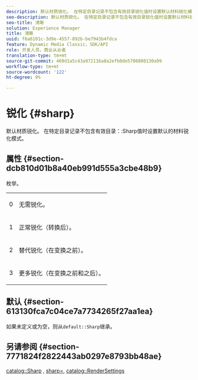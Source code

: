 ```yaml
---
description: 默认材质锐化。 在特定目录记录不包含有效目录锐化值时设置默认材料锐化模式。
seo-description: 默认材质锐化。 在特定目录记录不包含有效目录锐化值时设置默认材料锐化模式。
seo-title: 清晰
solution: Experience Manager
title: 清晰
uuid: f6a6101c-3d9e-4557-892b-be7943b4fdca
feature: Dynamic Media Classic，SDK/API
role: 开发人员，商业从业者
translation-type: tm+mt
source-git-commit: 469d1a5c43a972116a8a2efb0de5708800130a99
workflow-type: tm+mt
source-wordcount: '122'
ht-degree: 9%

---
```



# 锐化 {#sharp}

默认材质锐化。 在特定目录记录不包含有效目录：:Sharp值时设置默认的材料锐化模式。

## 属性 {#section-dcb810d01b8a40eb991d555a3cbe48b9}

枚举。

<table id="simpletable_2D94A380BC2D4FD1A7EDD45E6EAFD1FB"> 
 <tr class="strow"> 
  <td class="stentry"> <p>0 </p></td> 
  <td class="stentry"> <p>无需锐化。 </p></td> 
 </tr> 
 <tr class="strow"> 
  <td class="stentry"> <p>1 </p></td> 
  <td class="stentry"> <p>正常锐化（转换后）。 </p></td> 
 </tr> 
 <tr class="strow"> 
  <td class="stentry"> <p>2 </p></td> 
  <td class="stentry"> <p>替代锐化（在变换之前）。 </p></td> 
 </tr> 
 <tr class="strow"> 
  <td class="stentry"> <p>3 </p></td> 
  <td class="stentry"> <p>更多锐化（在变换之前和之后）。 </p> </td> 
 </tr> 
</table>

## 默认 {#section-613130fca7c04ce7a7734265f27aa1ea}

如果未定义或为空，则从`default::Sharp`继承。

## 另请参阅 {#section-7771824f2822443ab0297e8793bb48ae}

[catalog::Sharp](../../../../../ir-api/material-cat/image-rendering-api-ref/c-ir-material-catalog/c-ir-material-data-reference/r-ir-sharp-dataref.md#reference-f79a14bd52474dfd8495115d398a30d0) ,  [sharp=](../../../../../ir-api/http-protocol/image-rendering-api-ref/c-ir-http-protocol-ref/c-ir-http-protocol-command-reference/r-ir-http-sharp.md#reference-acdd87f6b5de4e3a85e5d3c03022a35a),  [catalog::RenderSettings](../../../../../ir-api/material-cat/image-rendering-api-ref/c-ir-material-catalog/c-ir-material-data-reference/r-ir-rendersettings-dataref.md#reference-9ce753ae4096455eadcc12ac064de711)
